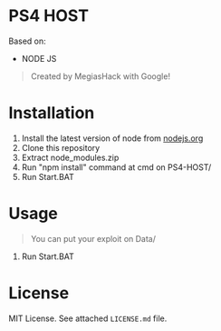 PS4 HOST
===========================
Based on:
 - NODE JS


> Created by MegiasHack with Google!
			
Installation
============

1. Install the latest version of node from [nodejs.org](https://nodejs.org)
2. Clone this repository
3. Extract node_modules.zip
4. Run "npm install" command at cmd on PS4-HOST/
5. Run Start.BAT

Usage
=====
> You can put your exploit on Data/
1. Run Start.BAT

License
=======

MIT License. See attached `LICENSE.md` file.
